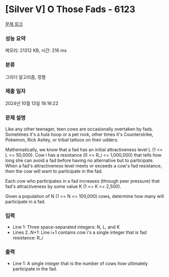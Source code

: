 # [Silver V] O Those Fads - 6123 

[문제 링크](https://www.acmicpc.net/problem/6123) 

### 성능 요약

메모리: 21312 KB, 시간: 216 ms

### 분류

그리디 알고리즘, 정렬

### 제출 일자

2024년 10월 13일 18:16:22

### 문제 설명

<p>Like any other teenager, teen cows are occasionally overtaken by fads. Sometimes it's a hula hoop or a pet rock, other times it's Counterstrike, Pokemon, Rick Astley, or tribal tattoos on their udders.</p>

<p>Mathematically, we know that a fad has an initial attractiveness level L (1 <= L <= 50,000). Cow i has a resistance (0 <= R_i <= 1,000,000) that tells how long she can avoid a fad before having no alternative but to participate. When a fad's attractiveness level meets or exceeds a cow's fad resistance, then the cow will want to participate in the fad.</p>

<p>Each cow who participates in a fad increases (through peer pressure) that fad's attractiveness by some value K (1 <= K <= 2,500).</p>

<p>Given a population of N (1 <= N <= 100,000) cows, determine how many will participate in a fad.</p>

### 입력 

 <ul>
	<li>Line 1: Three space-separated integers: N, L, and K</li>
	<li>Lines 2..N+1: Line i+1 contains cow i's a single integer that is fad resistance: R_i</li>
</ul>

<p> </p>

### 출력 

 <ul>
	<li>Line 1: A single integer that is the number of cows how ultimately participate in the fad.</li>
</ul>

<p> </p>

